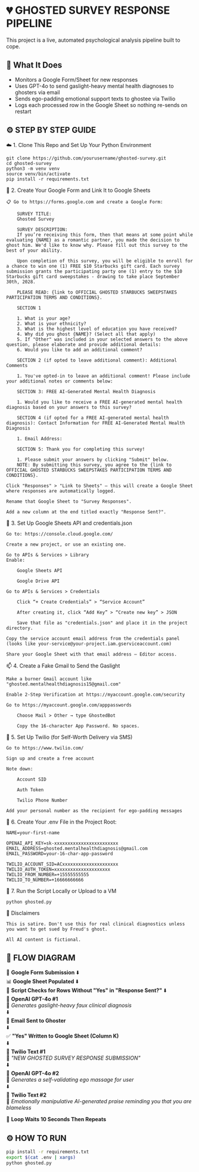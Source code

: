 # 💔 GHOSTED SURVEY RESPONSE PIPELINE

This project is a live, automated psychological analysis pipeline built to cope.

## 🧠 What It Does

- Monitors a Google Form/Sheet for new responses
- Uses GPT-4o to send gaslight-heavy mental health diagnoses to ghosters via email
- Sends ego-padding emotional support texts to ghostee via Twilio
- Logs each processed row in the Google Sheet so nothing re-sends on restart

## ⚙️ STEP BY STEP GUIDE

☁️ 1. Clone This Repo and Set Up Your Python Environment

    git clone https://github.com/yourusername/ghosted-survey.git
    cd ghosted-survey
    python3 -m venv venv
    source venv/bin/activate
    pip install -r requirements.txt

🧠 2. Create Your Google Form and Link It to Google Sheets

    📋 Go to https://forms.google.com and create a Google Form:

        SURVEY TITLE:
        Ghosted Survey

        SURVEY DESCRIPTION:
        If you’re receiving this form, then that means at some point while evaluating {NAME} as a romantic partner, you made the decision to ghost him. We'd like to know why. Please fill out this survey to the best of your ability.

        Upon completion of this survey, you will be eligible to enroll for a chance to win one (1) FREE $10 Starbucks gift card. Each survey submission grants the participating party one (1) entry to the $10 Starbucks gift card sweepstakes - drawing to take place September 30th, 2028.

        PLEASE READ: {link to OFFICIAL GHOSTED STARBUCKS SWEEPSTAKES PARTICIPATION TERMS AND CONDITIONS}.

        SECTION 1

        1. What is your age?
        2. What is your ethnicity?
        3. What is the highest level of education you have received?
        4. Why did you ghost {NAME}? (Select all that apply)
        5. If "Other" was included in your selected answers to the above question, please elaborate and provide additional details:
        6. Would you like to add an additional comment?

        SECTION 2 (if opted to leave additional comment): Additional Comments

        1. You've opted-in to leave an additional comment! Please include your additional notes or comments below:

        SECTION 3: FREE AI-Generated Mental Health Diagnosis

        1. Would you like to receive a FREE AI-generated mental health diagnosis based on your answers to this survey?

        SECTION 4 (if opted for a FREE AI-generated mental health diagnosis): Contact Information for FREE AI-Generated Mental Health Diagnosis

        1. Email Address:

        SECTION 5: Thank you for completing this survey!

        1. Please submit your answers by clicking "Submit" below.
        NOTE: By submitting this survey, you agree to the {link to OFFICIAL GHOSTED STARBUCKS SWEEPSTAKES PARTICIPATION TERMS AND CONDITIONS}.

    Click "Responses" > "Link to Sheets" — this will create a Google Sheet where responses are automatically logged.

    Rename that Google Sheet to "Survey Responses".

    Add a new column at the end titled exactly "Response Sent?".

🔐 3. Set Up Google Sheets API and credentials.json

    Go to: https://console.cloud.google.com/

    Create a new project, or use an existing one.

    Go to APIs & Services > Library
    Enable:

        Google Sheets API

        Google Drive API

    Go to APIs & Services > Credentials

        Click “+ Create Credentials” > “Service Account”

        After creating it, click “Add Key” > “Create new key” > JSON

        Save that file as "credentials.json" and place it in the project directory.

    Copy the service account email address from the credentials panel (looks like your-service@your-project.iam.gserviceaccount.com)

    Share your Google Sheet with that email address — Editor access.

📫 4. Create a Fake Gmail to Send the Gaslight

    Make a burner Gmail account like "ghosted.mentalhealthdiagnosis15@gmail.com"

    Enable 2-Step Verification at https://myaccount.google.com/security

    Go to https://myaccount.google.com/apppasswords

        Choose Mail > Other → type GhostedBot

        Copy the 16-character App Password. No spaces.

📲 5. Set Up Twilio (for Self-Worth Delivery via SMS)

    Go to https://www.twilio.com/

    Sign up and create a free account

    Note down:

        Account SID

        Auth Token

        Twilio Phone Number

    Add your personal number as the recipient for ego-padding messages

📁 6. Create Your .env File in the Project Root:

    NAME=your-first-name

    OPENAI_API_KEY=sk-xxxxxxxxxxxxxxxxxxxxxxxx
    EMAIL_ADDRESS=ghosted.mentalhealthdiagnosis@gmail.com
    EMAIL_PASSWORD=your-16-char-app-password

    TWILIO_ACCOUNT_SID=ACxxxxxxxxxxxxxxxxxxxxx
    TWILIO_AUTH_TOKEN=xxxxxxxxxxxxxxxxxxxxx
    TWILIO_FROM_NUMBER=+15555555555
    TWILIO_TO_NUMBER=+16666666666

🧪 7. Run the Script Locally or Upload to a VM

    python ghosted.py

🤝 Disclaimers

    This is satire. Don't use this for real clinical diagnostics unless you want to get sued by Freud's ghost.

    All AI content is fictional.

## 🧠 FLOW DIAGRAM

📩 **Google Form Submission**
⬇️  
📊 **Google Sheet Populated**
⬇️  
🧼 **Script Checks for Rows Without "Yes" in "Response Sent?"**
⬇️  
🤖 **OpenAI GPT-4o #1**  
🩻 _Generates gaslight-heavy faux clinical diagnosis_  
 ⬇️  
📧 **Email Sent to Ghoster**  
 ⬇️  
✅ **"Yes" Written to Google Sheet (Column K)**  
 ⬇️  
📲 **Twilio Text #1**  
🔔 _"NEW GHOSTED SURVEY RESPONSE SUBMISSION"_  
 ⬇️  
🤖 **OpenAI GPT-4o #2**  
👼 _Generates a self-validating ego massage for user_  
 ⬇️  
📲 **Twilio Text #2**  
🧃 _Emotionally manipulative AI-generated praise reminding you that you are blameless_

🛑 **Loop Waits 10 Seconds Then Repeats**

## ⚙️ HOW TO RUN

```bash
pip install -r requirements.txt
export $(cat .env | xargs)
python ghosted.py
```
